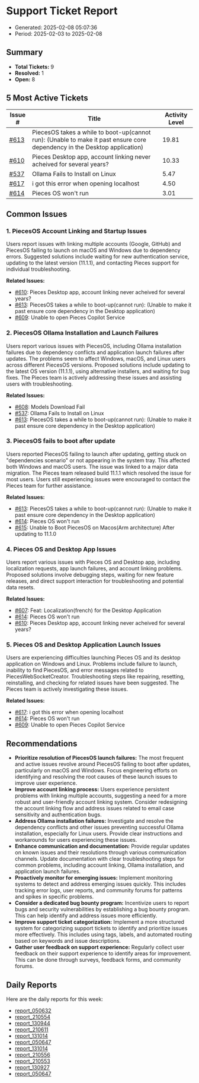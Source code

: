 # Support Ticket Report
- Generated: 2025-02-08 05:07:36
- Period: 2025-02-03 to 2025-02-08

## Summary
- **Total Tickets:** 9
- **Resolved:** 1
- **Open:** 8

## 5 Most Active Tickets
| Issue # | Title | Activity Level |
|---------|-------|----------------|
| [#613](https://github.com/pieces-app/support/issues/613) | PiecesOS takes a while to boot-up(cannot run): (Unable to make it past ensure core dependency in the Desktop application) | 19.81 |
| [#610](https://github.com/pieces-app/support/issues/610) | Pieces Desktop app, account linking never acheived for several years? | 10.33 |
| [#537](https://github.com/pieces-app/support/issues/537) | Ollama Fails to Install on Linux | 5.47 |
| [#617](https://github.com/pieces-app/support/issues/617) | i got this error when opening localhost | 4.50 |
| [#614](https://github.com/pieces-app/support/issues/614) | Pieces OS won't run | 3.01 |

## Common Issues
### 1. PiecesOS Account Linking and Startup Issues
Users report issues with linking multiple accounts (Google, GitHub) and PiecesOS failing to launch on macOS and Windows due to dependency errors.  Suggested solutions include waiting for new authentication service, updating to the latest version (11.1.1), and contacting Pieces support for individual troubleshooting.

**Related Issues:**
- [#610](https://github.com/pieces-app/support/issues/610): Pieces Desktop app, account linking never acheived for several years?
- [#613](https://github.com/pieces-app/support/issues/613): PiecesOS takes a while to boot-up(cannot run): (Unable to make it past ensure core dependency in the Desktop application)
- [#609](https://github.com/pieces-app/support/issues/609): Unable to open Pieces Copilot Service

### 2. PiecesOS Ollama Installation and Launch Failures
Users report various issues with PiecesOS, including Ollama installation failures due to dependency conflicts and application launch failures after updates. The problems seem to affect Windows, macOS, and Linux users across different PiecesOS versions. Proposed solutions include updating to the latest OS version (11.1.1), using alternative installers, and waiting for bug fixes. The Pieces team is actively addressing these issues and assisting users with troubleshooting.

**Related Issues:**
- [#608](https://github.com/pieces-app/support/issues/608): Models Download Fail
- [#537](https://github.com/pieces-app/support/issues/537): Ollama Fails to Install on Linux
- [#613](https://github.com/pieces-app/support/issues/613): PiecesOS takes a while to boot-up(cannot run): (Unable to make it past ensure core dependency in the Desktop application)

### 3. PiecesOS fails to boot after update
Users reported PiecesOS failing to launch after updating, getting stuck on "dependencies scenario" or not appearing in the system tray. This affected both Windows and macOS users. The issue was linked to a major data migration. The Pieces team released build 11.1.1 which resolved the issue for most users. Users still experiencing issues were encouraged to contact the Pieces team for further assistance.

**Related Issues:**
- [#613](https://github.com/pieces-app/support/issues/613): PiecesOS takes a while to boot-up(cannot run): (Unable to make it past ensure core dependency in the Desktop application)
- [#614](https://github.com/pieces-app/support/issues/614): Pieces OS won't run
- [#615](https://github.com/pieces-app/support/issues/615): Unable to Boot PiecesOS on Macos(Arm architecture) After updating to 11.1.0

### 4. Pieces OS and Desktop App Issues
Users report various issues with Pieces OS and Desktop app, including localization requests, app launch failures, and account linking problems. Proposed solutions involve debugging steps, waiting for new feature releases, and direct support interaction for troubleshooting and potential data resets.

**Related Issues:**
- [#607](https://github.com/pieces-app/support/issues/607): Feat: Localization(french) for the Desktop Application
- [#614](https://github.com/pieces-app/support/issues/614): Pieces OS won't run
- [#610](https://github.com/pieces-app/support/issues/610): Pieces Desktop app, account linking never acheived for several years?

### 5. Pieces OS and Desktop Application Launch Issues
Users are experiencing difficulties launching Pieces OS and its desktop application on Windows and Linux.  Problems include failure to launch, inability to find PiecesOS, and error messages related to PiecesWebSocketCreator.  Troubleshooting steps like repairing, resetting, reinstalling, and checking for related issues have been suggested.  The Pieces team is actively investigating these issues.

**Related Issues:**
- [#617](https://github.com/pieces-app/support/issues/617): i got this error when opening localhost
- [#614](https://github.com/pieces-app/support/issues/614): Pieces OS won't run
- [#609](https://github.com/pieces-app/support/issues/609): Unable to open Pieces Copilot Service


## Recommendations
- **Prioritize resolution of PiecesOS launch failures:** The most frequent and active issues revolve around PiecesOS failing to boot after updates, particularly on macOS and Windows. Focus engineering efforts on identifying and resolving the root causes of these launch issues to improve user experience.
- **Improve account linking process:** Users experience persistent problems with linking multiple accounts, suggesting a need for a more robust and user-friendly account linking system. Consider redesigning the account linking flow and address issues related to email case sensitivity and authentication bugs.
- **Address Ollama installation failures:** Investigate and resolve the dependency conflicts and other issues preventing successful Ollama installation, especially for Linux users. Provide clear instructions and workarounds for users experiencing these issues.
- **Enhance communication and documentation:** Provide regular updates on known issues and their resolutions through various communication channels. Update documentation with clear troubleshooting steps for common problems, including account linking, Ollama installation, and application launch failures.
- **Proactively monitor for emerging issues:** Implement monitoring systems to detect and address emerging issues quickly. This includes tracking error logs, user reports, and community forums for patterns and spikes in specific problems.
- **Consider a dedicated bug bounty program:** Incentivize users to report bugs and security vulnerabilities by establishing a bug bounty program. This can help identify and address issues more efficiently.
- **Improve support ticket categorization:** Implement a more structured system for categorizing support tickets to identify and prioritize issues more effectively. This includes using tags, labels, and automated routing based on keywords and issue descriptions.
- **Gather user feedback on support experience:** Regularly collect user feedback on their support experience to identify areas for improvement. This can be done through surveys, feedback forms, and community forums. 

## Daily Reports
Here are the daily reports for this week:

- [report_050632](daily/2025-02-04/report_050632.md)
- [report_210554](daily/2025-02-04/report_210554.md)
- [report_130944](daily/2025-02-04/report_130944.md)
- [report_210611](daily/2025-02-05/report_210611.md)
- [report_131014](daily/2025-02-05/report_131014.md)
- [report_050647](daily/2025-02-05/report_050647.md)
- [report_131014](daily/2025-02-06/report_131014.md)
- [report_210556](daily/2025-02-06/report_210556.md)
- [report_210553](daily/2025-02-07/report_210553.md)
- [report_130927](daily/2025-02-07/report_130927.md)
- [report_050647](daily/2025-02-07/report_050647.md)
